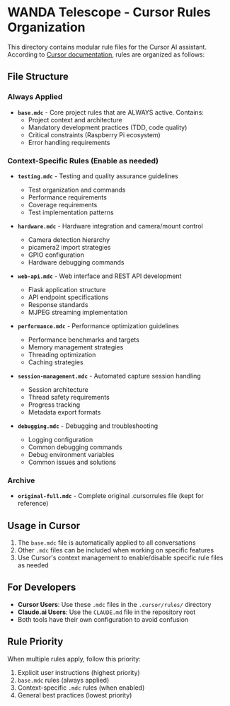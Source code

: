 # WANDA Telescope - Cursor Rules Organization

This directory contains modular rule files for the Cursor AI assistant. According to [Cursor documentation](https://docs.cursor.com/en/context/rules), rules are organized as follows:

## File Structure

### Always Applied
- **`base.mdc`** - Core project rules that are ALWAYS active. Contains:
  - Project context and architecture
  - Mandatory development practices (TDD, code quality)
  - Critical constraints (Raspberry Pi ecosystem)
  - Error handling requirements

### Context-Specific Rules (Enable as needed)

- **`testing.mdc`** - Testing and quality assurance guidelines
  - Test organization and commands
  - Performance requirements
  - Coverage requirements
  - Test implementation patterns

- **`hardware.mdc`** - Hardware integration and camera/mount control
  - Camera detection hierarchy
  - picamera2 import strategies
  - GPIO configuration
  - Hardware debugging commands

- **`web-api.mdc`** - Web interface and REST API development
  - Flask application structure
  - API endpoint specifications
  - Response standards
  - MJPEG streaming implementation

- **`performance.mdc`** - Performance optimization guidelines
  - Performance benchmarks and targets
  - Memory management strategies
  - Threading optimization
  - Caching strategies

- **`session-management.mdc`** - Automated capture session handling
  - Session architecture
  - Thread safety requirements
  - Progress tracking
  - Metadata export formats

- **`debugging.mdc`** - Debugging and troubleshooting
  - Logging configuration
  - Common debugging commands
  - Debug environment variables
  - Common issues and solutions

### Archive
- **`original-full.mdc`** - Complete original .cursorrules file (kept for reference)

## Usage in Cursor

1. The `base.mdc` file is automatically applied to all conversations
2. Other `.mdc` files can be included when working on specific features
3. Use Cursor's context management to enable/disable specific rule files as needed

## For Developers

- **Cursor Users**: Use these `.mdc` files in the `.cursor/rules/` directory
- **Claude.ai Users**: Use the `CLAUDE.md` file in the repository root
- Both tools have their own configuration to avoid confusion

## Rule Priority

When multiple rules apply, follow this priority:
1. Explicit user instructions (highest priority)
2. `base.mdc` rules (always applied)
3. Context-specific `.mdc` rules (when enabled)
4. General best practices (lowest priority)
